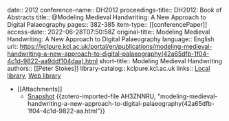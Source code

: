 date:: 2012
conference-name:: DH2012
proceedings-title:: DH2012: Book of Abstracts
title:: @Modeling Medieval Handwriting: A New Approach to Digital Palaeography
pages:: 382-385
item-type:: [[conferencePaper]]
access-date:: 2022-06-28T07:50:58Z
original-title:: Modeling Medieval Handwriting: A New Approach to Digital Palaeography
language:: English
url:: https://kclpure.kcl.ac.uk/portal/en/publications/modeling-medieval-handwriting-a-new-approach-to-digital-palaeography(42a65dfb-1f04-4c1d-9822-aa9ddf104daa).html
short-title:: Modeling Medieval Handwriting
authors:: [[Peter Stokes]]
library-catalog:: kclpure.kcl.ac.uk
links:: [Local library](zotero://select/groups/2386895/items/AN3Q9ZZX), [Web library](https://www.zotero.org/groups/2386895/items/AN3Q9ZZX)

- [[Attachments]]
	- [Snapshot](https://kclpure.kcl.ac.uk/portal/en/publications/modeling-medieval-handwriting-a-new-approach-to-digital-palaeography(42a65dfb-1f04-4c1d-9822-aa9ddf104daa).html) {{zotero-imported-file AH3ZNNRU, "modeling-medieval-handwriting-a-new-approach-to-digital-palaeography(42a65dfb-1f04-4c1d-9822-aa.html"}}